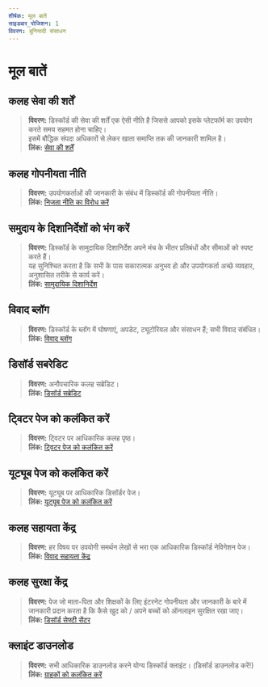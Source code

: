 ```yaml
---
शीर्षक: मूल बातें
साइडबार_पोजिशन: 1
विवरण: बुनियादी संसाधन
---
```


# मूल बातें

## **कलह सेवा की शर्तें**
> __विवरण:__ डिस्कॉर्ड की सेवा की शर्तें एक ऐसी नीति है जिससे आपको इसके प्लेटफॉर्म का उपयोग करते समय सहमत होना चाहिए। <br/>
इसमें बौद्धिक संपदा अधिकारों से लेकर खाता समाप्ति तक की जानकारी शामिल है। <br/>
__लिंक:__ [सेवा की शर्तें](https://dis.gd/terms)

## **कलह गोपनीयता नीति**
> __विवरण:__ उपयोगकर्ताओं की जानकारी के संबंध में डिस्कॉर्ड की गोपनीयता नीति। <br/>
__लिंक:__ [निजता नीति का विरोध करें](https://discord.com/privacy)

## **समुदाय के दिशानिर्देशों को भंग करें**
> __विवरण:__ डिस्कॉर्ड के सामुदायिक दिशानिर्देश अपने मंच के भीतर प्रतिबंधों और सीमाओं को स्पष्ट करते हैं। <br/>
यह सुनिश्चित करता है कि सभी के पास सकारात्मक अनुभव हो और उपयोगकर्ता अच्छे व्यवहार, अनुशासित तरीके से कार्य करें। <br/>
__लिंक:__ [सामुदायिक दिशानिर्देश](https://dis.gd/guidelines)

## **विवाद ब्लॉग**
> __विवरण:__ डिस्कॉर्ड के ब्लॉग में घोषणाएं, अपडेट, ट्यूटोरियल और संसाधन हैं; सभी विवाद संबंधित। <br/>
__लिंक:__ [विवाद ब्लॉग](https://discord.com/blog)
 
## **डिसॉर्ड सबरेडिट**
> __विवरण:__ अनौपचारिक कलह सब्रेडिट। <br/>
__लिंक:__ [डिसॉर्ड सब्रेडिट](https://www.reddit.com/r/discordapp/)

## **ट्विटर पेज को कलंकित करें**
> __विवरण:__ ट्विटर पर आधिकारिक कलह पृष्ठ। <br/>
__लिंक:__ [ट्विटर पेज को कलंकित करें](https://twitter.com/discord)

## **यूट्यूब पेज को कलंकित करें**
> __विवरण:__ यूट्यूब पर आधिकारिक डिसॉर्डर पेज। <br/>
__लिंक:__ [यूट्यूब पेज को कलंकित करें](https://www.youtube.com/c/discord)

## **कलह सहायता केंद्र**
> __विवरण:__ हर विषय पर उपयोगी समर्थन लेखों से भरा एक आधिकारिक डिस्कॉर्ड नेविगेशन पेज। <br/>
__लिंक:__ [विवाद सहायता केंद्र](https://support.discord.com)


## **कलह सुरक्षा केंद्र**
> __विवरण:__ पेज जो माता-पिता और शिक्षकों के लिए इंटरनेट गोपनीयता और जानकारी के बारे में जानकारी प्रदान करता है कि कैसे खुद को / अपने बच्चों को ऑनलाइन सुरक्षित रखा जाए। <br/>
__लिंक:__ [डिसॉर्ड सेफ्टी सेंटर](https://discord.com/safety)

## **क्लाइंट डाउनलोड**
> __विवरण:__ सभी आधिकारिक डाउनलोड करने योग्य डिस्कॉर्ड क्लाइंट। (डिसॉर्ड डाउनलोड करें!) <br/>
__लिंक:__ [ग्राहकों को कलंकित करें](https://discord.com/download)

